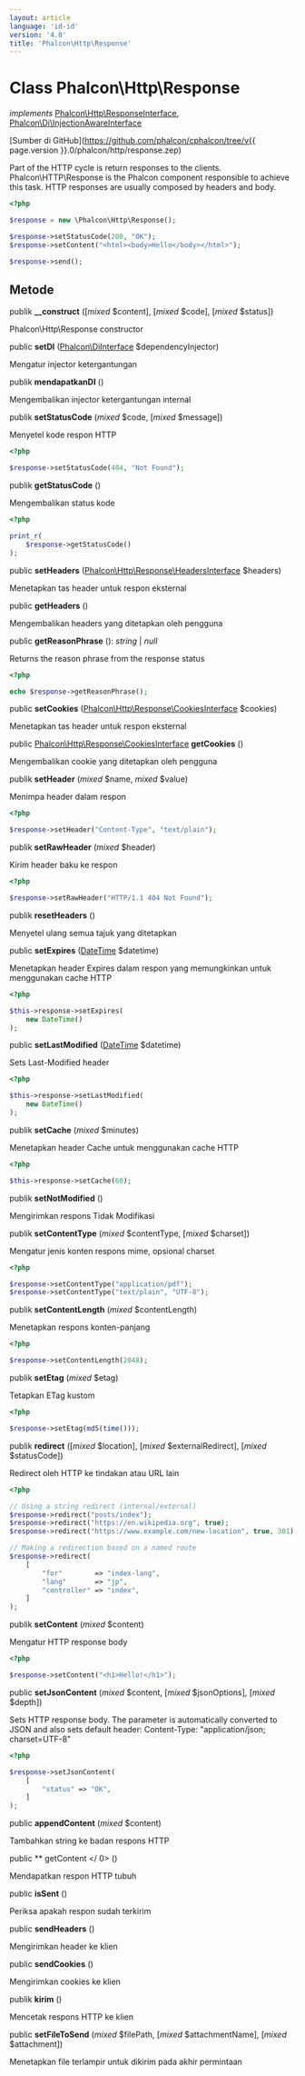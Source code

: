 ```yaml
---
layout: article
language: 'id-id'
version: '4.0'
title: 'Phalcon\Http\Response'
---
```

# Class **Phalcon\Http\Response**

*implements* [Phalcon\Http\ResponseInterface](Phalcon_Http_ResponseInterface), [Phalcon\Di\InjectionAwareInterface](Phalcon_Di_InjectionAwareInterface)

[Sumber di GitHub](https://github.com/phalcon/cphalcon/tree/v{{ page.version }}.0/phalcon/http/response.zep)

Part of the HTTP cycle is return responses to the clients. Phalcon\HTTP\Response is the Phalcon component responsible to achieve this task. HTTP responses are usually composed by headers and body.

```php
<?php

$response = new \Phalcon\Http\Response();

$response->setStatusCode(200, "OK");
$response->setContent("<html><body>Hello</body></html>");

$response->send();

```

## Metode

publik **__construct** ([*mixed* $content], [*mixed* $code], [*mixed* $status])

Phalcon\Http\Response constructor

public **setDI** ([Phalcon\DiInterface](Phalcon_DiInterface) $dependencyInjector)

Mengatur injector ketergantungan

publik **mendapatkanDI** ()

Mengembalikan injector ketergantungan internal

publik **setStatusCode** (*mixed* $code, [*mixed* $message])

Menyetel kode respon HTTP

```php
<?php

$response->setStatusCode(404, "Not Found");

```

publik **getStatusCode** ()

Mengembalikan status kode

```php
<?php

print_r(
    $response->getStatusCode()
);

```

public **setHeaders** ([Phalcon\Http\Response\HeadersInterface](Phalcon_Http_Response_HeadersInterface) $headers)

Menetapkan tas header untuk respon eksternal

public **getHeaders** ()

Mengembalikan headers yang ditetapkan oleh pengguna

public **getReasonPhrase** (): *string* | *null*

Returns the reason phrase from the response status

```php
<?php

echo $response->getReasonPhrase();
```

public **setCookies** ([Phalcon\Http\Response\CookiesInterface](Phalcon_Http_Response_CookiesInterface) $cookies)

Menetapkan tas header untuk respon eksternal

public [Phalcon\Http\Response\CookiesInterface](Phalcon_Http_Response_CookiesInterface) **getCookies** ()

Mengembalikan cookie yang ditetapkan oleh pengguna

publik **setHeader** (*mixed* $name, *mixed* $value)

Menimpa header dalam respon

```php
<?php

$response->setHeader("Content-Type", "text/plain");

```

publik **setRawHeader** (*mixed* $header)

Kirim header baku ke respon

```php
<?php

$response->setRawHeader("HTTP/1.1 404 Not Found");

```

publik **resetHeaders** ()

Menyetel ulang semua tajuk yang ditetapkan

public **setExpires** ([DateTime](https://php.net/manual/en/class.datetime.php) $datetime)

Menetapkan header Expires dalam respon yang memungkinkan untuk menggunakan cache HTTP

```php
<?php

$this->response->setExpires(
    new DateTime()
);

```

public **setLastModified** ([DateTime](https://php.net/manual/en/class.datetime.php) $datetime)

Sets Last-Modified header

```php
<?php

$this->response->setLastModified(
    new DateTime()
);

```

publik **setCache** (*mixed* $minutes)

Menetapkan header Cache untuk menggunakan cache HTTP

```php
<?php

$this->response->setCache(60);

```

publik **setNotModified** ()

Mengirimkan respons Tidak Modifikasi

publik **setContentType** (*mixed* $contentType, [*mixed* $charset])

Mengatur jenis konten respons mime, opsional charset

```php
<?php

$response->setContentType("application/pdf");
$response->setContentType("text/plain", "UTF-8");

```

publik **setContentLength** (*mixed* $contentLength)

Menetapkan respons konten-panjang

```php
<?php

$response->setContentLength(2048);

```

publik **setEtag** (*mixed* $etag)

Tetapkan ETag kustom

```php
<?php

$response->setEtag(md5(time()));

```

publik **redirect** ([*mixed* $location], [*mixed* $externalRedirect], [*mixed* $statusCode])

Redirect oleh HTTP ke tindakan atau URL lain

```php
<?php

// Using a string redirect (internal/external)
$response->redirect("posts/index");
$response->redirect("https://en.wikipedia.org", true);
$response->redirect("https://www.example.com/new-location", true, 301);

// Making a redirection based on a named route
$response->redirect(
    [
        "for"        => "index-lang",
        "lang"       => "jp",
        "controller" => "index",
    ]
);

```

publik **setContent** (*mixed* $content)

Mengatur HTTP response body

```php
<?php

$response->setContent("<h1>Hello!</h1>");

```

public **setJsonContent** (*mixed* $content, [*mixed* $jsonOptions], [*mixed* $depth])

Sets HTTP response body. The parameter is automatically converted to JSON and also sets default header: Content-Type: "application/json; charset=UTF-8"

```php
<?php

$response->setJsonContent(
    [
        "status" => "OK",
    ]
);

```

public **appendContent** (*mixed* $content)

Tambahkan string ke badan respons HTTP

public ** getContent </ 0> ()</p> 

Mendapatkan respon HTTP tubuh

public **isSent** ()

Periksa apakah respon sudah terkirim

public **sendHeaders** ()

Mengirimkan header ke klien

public **sendCookies** ()

Mengirimkan cookies ke klien

publik **kirim** ()

Mencetak respons HTTP ke klien

public **setFileToSend** (*mixed* $filePath, [*mixed* $attachmentName], [*mixed* $attachment])

Menetapkan file terlampir untuk dikirim pada akhir permintaan